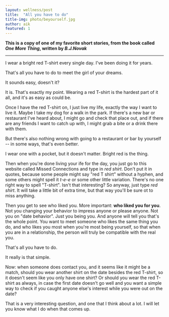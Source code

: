 ```yaml
---
layout: wellness/post
title:  "All you have to do"
title-img: photo/beyourself.jpg
author: aik
featured: 1
---
```


**This is a copy of one of my favorite short stories, from the book called *One More Thing*, written by *B.J.Novak***

---

I wear a bright red T-shirt every single day.
I've been doing it for years.  

That's all you have to do to meet the girl of your dreams.  

It sounds easy, doesn't it?  

It is. That's exactly my point. Wearing a red T-shirt is the hardest part of it all, and it's as easy as could be.  

Once I have the red T-shirt on, I just live my life, exactly the way I want to live it. Maybe I take my dog for a walk in the park. If there's a new bar or restaurant I've heard about, I might go and check that place out, and if there are any friends I want to catch up with, I might grab a bite or a drink there with them.  

But there's also nothing wrong with going to a restaurant or bar by yourself -- in some ways, that's even better.  

I wear one with a pocket, but it doesn't matter. Bright red is the thing.  

Then when you're done living your ife for the day, you just go to this website called Missed Connections and type in *red shirt*. Don't put it in quotes, because some people might say "red T shirt" without a hyphen, and some others might spell it *t-e-e* or some other little variation. There's no one right way to spell "T-shirt". Isn't that interesting? So anyway, just type *red shirt*. It will take a little bit of extra time, but that way you'll be sure ot to miss anything.  

Then you get to see who liked you. More important: **who liked you for you**. Not you changing your behavior to impress anyone or please anyone. Not you on "date behavior". Just you being you. And anyone will tell you that's the whole point. You want to meet someone who likes the same thing you do, and who likes you most when you're most being yourself, so that when you are in a relationship, the person will truly be compatible with the real you.  

That's all you have to do.  

It really is that simple.  

Now: when someone does contact you, and it seems like it might be a match, should you wear another shirt on the date besides the red T-shirt, so it doesn't seem like you only have one shirt? Or should you wear the red T-shirt as always, in case the first date doesn't go well and you want a simple way to check if you caught anyone else's interest while you were out on the date?  

That is a very interesting question, and one that I think about a lot. I will let you know what I do when that comes up.

